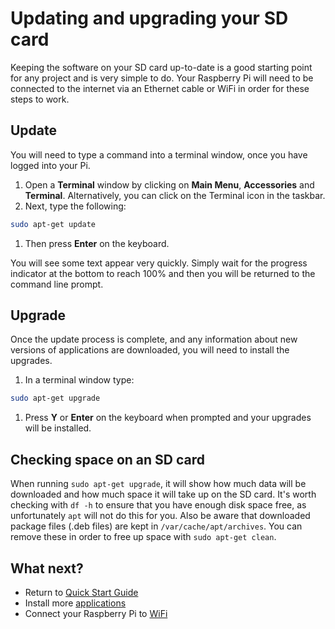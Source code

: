 # Updating and upgrading your SD card

Keeping the software on your SD card up-to-date is a good starting point for any project and is very simple to do. Your Raspberry Pi will need to be connected to the internet via an Ethernet cable or WiFi in order for these steps to work.

## Update

You will need to type a command into a terminal window, once you have logged into your Pi.

1. Open a **Terminal** window by clicking on **Main Menu**, **Accessories** and **Terminal**. Alternatively, you can click on the Terminal icon in the taskbar.
1. Next, type the following:

  ```bash
  sudo apt-get update
  ```
  
1. Then press **Enter** on the keyboard.

 You will see some text appear very quickly. Simply wait for the progress indicator at the bottom to reach 100% and then you will be returned to the command line prompt.

## Upgrade

Once the update process is complete, and any information about new versions of applications are downloaded, you will need to install the upgrades.

1. In a terminal window type:

  ```bash
  sudo apt-get upgrade
  ```
  
1. Press **Y** or **Enter** on the keyboard when prompted and your upgrades will be installed.

## Checking space on an SD card

When running `sudo apt-get upgrade`, it will show how much data will be downloaded and how much space it will take up on the SD card. It's worth checking with `df -h` to ensure that you have enough disk space free, as unfortunately `apt` will not do this for you. Also be aware that downloaded package files (.deb files) are kept in `/var/cache/apt/archives`. You can remove these in order to free up space with `sudo apt-get clean`.

## What next?
- Return to [Quick Start Guide](worksheet.md)
- Install more [applications](install-apps.md)
- Connect your Raspberry Pi to [WiFi](wifi.md)
